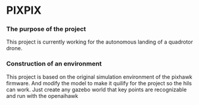 # PIXPIX
### The purpose of the project ###
This project is currently working for the autonomous landing of a quadrotor drone.

### Construction of an environment ###
This project is based on the original simulation environment of the pixhawk firmware.
And modify the model to make it quilify for the project so the hils can work.
Just create any gazebo world that key points are recognizable and run with the openaihawk

